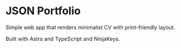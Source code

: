 # JSON Portfolio

Simple web app that renders minimalist CV with print-friendly layout.

Built with Astro and TypeScript and NinjaKeys.